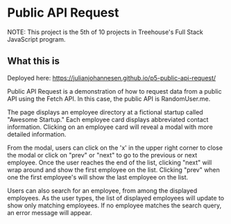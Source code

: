 # Public API Request

NOTE: This project is the 5th of 10 projects in Treehouse's Full Stack JavaScript program.

## What this is

Deployed here: https://julianjohannesen.github.io/p5-public-api-request/

Public API Request is a demonstration of how to request data from a public API using the Fetch API. In this case, the public API is RandomUser.me. 

The page displays an employee directory at a fictional startup called "Awesome Startup." Each employee card displays abbreviated contact information. Clicking on an employee card will reveal a modal with more detailed information.

From the modal, users can click on the 'x' in the upper right corner to close the modal or click on "prev" or "next" to go to the previous or next employee. Once the user reaches the end of the list, clicking "next" will wrap around and show the first employee on the list. Clicking "prev" when one the first employee's will show the last employee on the list.

Users can also search for an employee, from among the displayed employees. As the user types, the list of displayed employees will update to show only matching employees. If no employee matches the search query, an error message will appear. 
